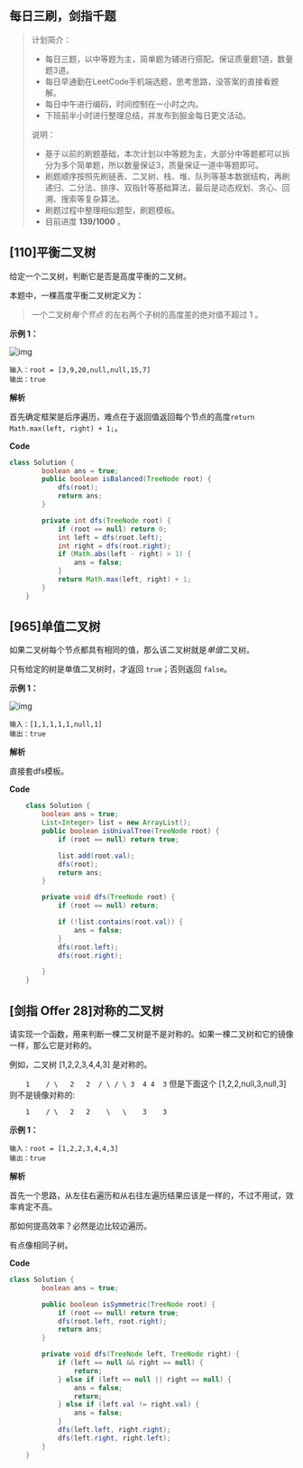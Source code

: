 ## 每日三刷，剑指千题

> 计划简介：
>
> - 每日三题，以中等题为主，简单题为辅进行搭配。保证质量题1道，数量题3道。
> - 每日早通勤在LeetCode手机端选题，思考思路，没答案的直接看题解。
> - 每日中午进行编码，时间控制在一小时之内。
> - 下班前半小时进行整理总结，并发布到掘金每日更文活动。
>
> 说明：
>
> - 基于以前的刷题基础，本次计划以中等题为主，大部分中等题都可以拆分为多个简单题，所以数量保证3，质量保证一道中等题即可。
> - 刷题顺序按照先刷链表、二叉树、栈、堆、队列等基本数据结构，再刷递归、二分法、排序、双指针等基础算法，最后是动态规划、贪心、回溯、搜索等复杂算法。
> - 刷题过程中整理相似题型，刷题模板。
> - 目前进度 **139/1000** 。

## [110]平衡二叉树

给定一个二叉树，判断它是否是高度平衡的二叉树。

本题中，一棵高度平衡二叉树定义为：

> 一个二叉树*每个节点* 的左右两个子树的高度差的绝对值不超过 1 。



**示例 1：**

![img](https://yitiaoit.oss-cn-beijing.aliyuncs.com/img/balance_1.jpg)

```
输入：root = [3,9,20,null,null,15,7]
输出：true
```

**解析**

首先确定框架是后序遍历，难点在于返回值返回每个节点的高度`return Math.max(left, right) + 1;`。

**Code**

```java
class Solution {
        boolean ans = true;
        public boolean isBalanced(TreeNode root) {
            dfs(root);
            return ans;
        }

        private int dfs(TreeNode root) {
            if (root == null) return 0;
            int left = dfs(root.left);
            int right = dfs(root.right);
            if (Math.abs(left - right) > 1) {
                ans = false;
            }
            return Math.max(left, right) + 1;
        }
    }
```

## [965]单值二叉树

如果二叉树每个节点都具有相同的值，那么该二叉树就是*单值*二叉树。

只有给定的树是单值二叉树时，才返回 `true`；否则返回 `false`。



**示例 1：**

![img](https://yitiaoit.oss-cn-beijing.aliyuncs.com/img/screen-shot-2018-12-25-at-50104-pm.png)

```
输入：[1,1,1,1,1,null,1]
输出：true
```



**解析**

直接套dfs模板。

**Code**

```java
    class Solution {
        boolean ans = true;
        List<Integer> list = new ArrayList();
        public boolean isUnivalTree(TreeNode root) {
            if (root == null) return true;

            list.add(root.val);
            dfs(root);
            return ans;
        }

        private void dfs(TreeNode root) {
            if (root == null) return;

            if (!list.contains(root.val)) {
                ans = false;
            }
            dfs(root.left);
            dfs(root.right);

        }
    }
```

## [剑指 Offer 28]对称的二叉树

请实现一个函数，用来判断一棵二叉树是不是对称的。如果一棵二叉树和它的镜像一样，那么它是对称的。

例如，二叉树 [1,2,2,3,4,4,3] 是对称的。

`    1    / \   2   2  / \ / \ 3  4 4  3`
但是下面这个 [1,2,2,null,3,null,3] 则不是镜像对称的:

```
    1    / \   2   2    \   \    3    3
```



**示例 1：**

```
输入：root = [1,2,2,3,4,4,3]
输出：true
```

**解析**

首先一个思路，从左往右遍历和从右往左遍历结果应该是一样的，不过不用试，效率肯定不高。

那如何提高效率？必然是边比较边遍历。

有点像相同子树。

**Code**

```java
class Solution {
        boolean ans = true;

        public boolean isSymmetric(TreeNode root) {
            if (root == null) return true;
            dfs(root.left, root.right);
            return ans;
        }

        private void dfs(TreeNode left, TreeNode right) {
            if (left == null && right == null) {
                return;
            } else if (left == null || right == null) {
                ans = false;
                return;
            } else if (left.val != right.val) {
                ans = false;
            }
            dfs(left.left, right.right);
            dfs(left.right, right.left);
        }
    }
```

